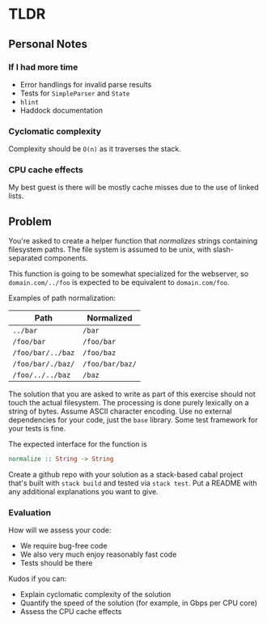 # TLDR

## Personal Notes

### If I had more time
* Error handlings for invalid parse results
* Tests for `SimpleParser` and `State`
* `hlint`
* Haddock documentation

### Cyclomatic complexity
Complexity should be `O(n)` as it traverses the stack.

### CPU cache effects
My best guest is there will be mostly cache misses due to the use of linked
lists.

## Problem

You're asked to create a helper function that _normalizes_ strings containing
filesystem paths. The file system is assumed to be unix, with slash-separated
components.

This function is going to be somewhat specialized for the webserver, so
`domain.com/../foo` is expected to be equivalent to `domain.com/foo`.

Examples of path normalization:

| Path              | Normalized        |
|-------------------|-------------------|
| `../bar`          | `/bar`            |
| `/foo/bar`        | `/foo/bar`        |
| `/foo/bar/../baz` | `/foo/baz`        |
| `/foo/bar/./baz/` | `/foo/bar/baz/`   |
| `/foo/../../baz`  | `/baz`            |

The solution that you are asked to write as part of this exercise should not
touch the actual filesystem.
The processing is done purely lexically on a string of bytes.
Assume ASCII character encoding.
Use no external dependencies for your code, just the `base` library. Some test
framework for your tests is fine.

The expected interface for the function is

```haskell
normalize :: String -> String
```

Create a github repo with your solution as a stack-based cabal project that's
built with `stack build` and tested via `stack test`. Put a README with any
additional explanations you want to give.

### Evaluation

How will we assess your code:

 * We require bug-free code
 * We also very much enjoy reasonably fast code
 * Tests should be there

Kudos if you can:
 * Explain cyclomatic complexity of the solution
 * Quantify the speed of the solution (for example, in Gbps per CPU core)
 * Assess the CPU cache effects
